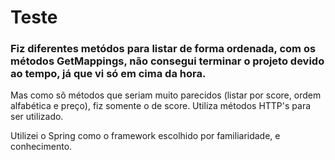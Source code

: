 # Teste

### Fiz diferentes metódos para listar de forma ordenada, com os métodos GetMappings, não consegui terminar o projeto devido ao tempo, já que vi só em cima da hora. 

Mas como sõ métodos que seriam muito parecidos (listar por score, ordem alfabética e preço), fiz somente o de score. Utiliza métodos HTTP's para ser utilizado. 

Utilizei o Spring como o framework escolhido por familiaridade, e conhecimento. 
